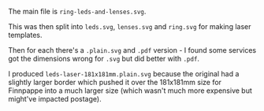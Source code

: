 The main file is `ring-leds-and-lenses.svg`.

This was then split into `leds.svg`, `lenses.svg` and `ring.svg` for making laser templates.

Then for each there's a `.plain.svg` and `.pdf` version - I found some services got the dimensions wrong for `.svg` but did better with `.pdf`.

I produced `leds-laser-181x181mm.plain.svg` because the original had a slightly larger border which pushed it over the 181x181mm size for Finnpappe into a much larger size (which wasn't much more expensive but might've impacted postage).
